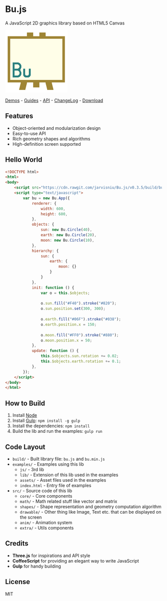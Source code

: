 Bu.js
=====

A JavaScript 2D graphics library based on HTML5 Canvas

[![](logo.png)](http://jarvisniu.com/Bu.js/examples/)

[Demos](http://jarvisniu.com/Bu.js/examples/) -
[Guides](https://github.com/jarvisniu/Bu.js/wiki/Guides) -
[API](https://github.com/jarvisniu/Bu.js/wiki/API) -
[ChangeLog](CHANGELOG.md) -
[Download](https://cdn.rawgit.com/jarvisniu/Bu.js/v0.3.5/build/bu.min.js)


## Features

- Object-oriented and modularization design
- Easy-to-use API
- Rich geometry shapes and algorithms
- High-definition screen supported


## Hello World

``` html
<!DOCTYPE html>
<html>
<body>
    <script src="https://cdn.rawgit.com/jarvisniu/Bu.js/v0.3.5/build/bu.min.js"></script>
    <script type="text/javascript">
        var bu = new Bu.App({
            renderer: {
                width: 600,
                height: 600,
            },
            objects: {
                sun: new Bu.Circle(40),
                earth: new Bu.Circle(20),
                moon: new Bu.Circle(10),
            },
            hierarchy: {
                sun: {
                    earth: {
                        moon: {}
                    }
                }
            },
            init: function () {
                var o = this.$objects;

                o.sun.fill("#F40").stroke("#820");
                o.sun.position.set(300, 300);

                o.earth.fill("#06F").stroke("#038");
                o.earth.position.x = 150;

                o.moon.fill("#FF0").stroke("#880");
                o.moon.position.x = 50;
            },
            update: function () {
                this.$objects.sun.rotation += 0.02;
                this.$objects.earth.rotation += 0.1;
            },
        });
    </script>
</body>
</html>
```


## How to Build

1. Install [Node](https://nodejs.org/)
2. Install [Gulp](http://gulpjs.com/): `npm install -g gulp`
3. Install the dependencies: `npm install`
4. Build the lib and run the examples: `gulp run`


## Code Layout

- `build/` - Built library file: `bu.js` and `bu.min.js`
- `examples/` - Examples using this lib
    - `js/` - 3rd lib
    - `lib/` - Extension of this lib used in the examples
    - `assets/` - Asset files used in the examples
    - `index.html` - Entry file of examples
- `src/` - Source code of this lib
    - `core/` - Core components
    - `math/` - Math related stuff like vector and matrix
    - `shapes/` - Shape representation and geometry computation algorithm
    - `drawable/` - Other thing like Image, Text etc. that can be displayed on the screen
    - `anim/` - Animation system
    - `extra/` - Utils components


## Credits

- **Three.js** for inspirations and API style
- **CoffeeScript** for providing an elegant way to write JavaScript
- **Gulp** for handy building


## License

MIT
